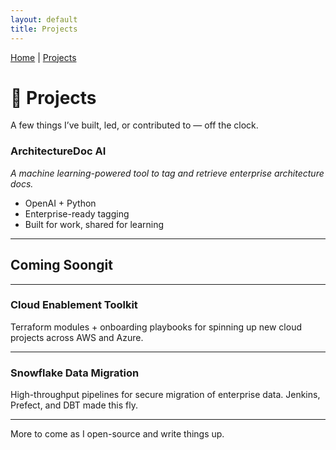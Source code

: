 ```yaml
---
layout: default
title: Projects
---
```


[Home](index.md) | [Projects](projects.md)

# 🔧 Projects

A few things I’ve built, led, or contributed to — off the clock.

### **ArchitectureDoc AI**
*A machine learning-powered tool to tag and retrieve enterprise architecture docs.*

- OpenAI + Python
- Enterprise-ready tagging
- Built for work, shared for learning

---

## Coming Soongit

---

### **Cloud Enablement Toolkit**
Terraform modules + onboarding playbooks for spinning up new cloud projects across AWS and Azure.

---

### **Snowflake Data Migration**
High-throughput pipelines for secure migration of enterprise data. Jenkins, Prefect, and DBT made this fly.

---

More to come as I open-source and write things up.